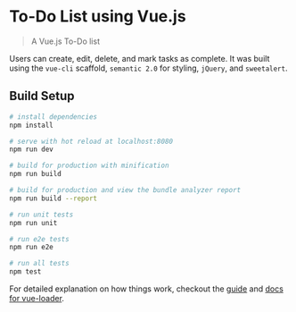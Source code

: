 # To-Do List using Vue.js

> A Vue.js To-Do list

Users can create, edit, delete, and mark tasks as complete. It was built using the `vue-cli` scaffold, `semantic 2.0` for styling, `jQuery`, and `sweetalert`.

## Build Setup

``` bash
# install dependencies
npm install

# serve with hot reload at localhost:8080
npm run dev

# build for production with minification
npm run build

# build for production and view the bundle analyzer report
npm run build --report

# run unit tests
npm run unit

# run e2e tests
npm run e2e

# run all tests
npm test
```

For detailed explanation on how things work, checkout the [guide](http://vuejs-templates.github.io/webpack/) and [docs for vue-loader](http://vuejs.github.io/vue-loader).
